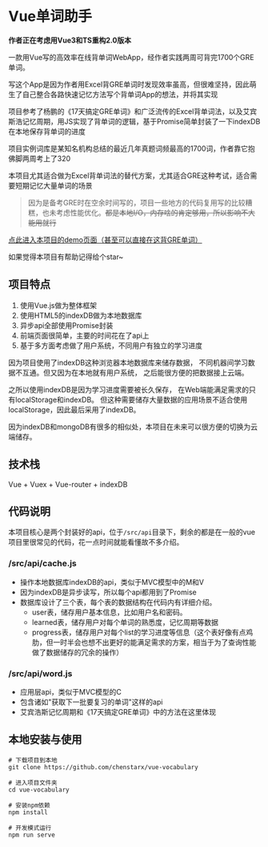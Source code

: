 # Vue单词助手

**作者正在考虑用Vue3和TS重构2.0版本**

一款用Vue写的高效率在线背单词WebApp，经作者实践两周可背完1700个GRE单词。

写这个App是因为作者用Excel背GRE单词时发现效率虽高，但很难坚持，因此萌生了自己整合各路快速记忆方法写个背单词App的想法，并将其实现

项目参考了杨鹏的《17天搞定GRE单词》和广泛流传的Excel背单词法，以及艾宾斯浩记忆周期，用JS实现了背单词的逻辑，基于Promise简单封装了一下indexDB在本地保存背单词的进度

项目实例词库是某知名机构总结的最近几年真题词频最高的1700词，作者靠它抱佛脚两周考上了320

本项目尤其适合做为Excel背单词法的替代方案，尤其适合GRE这种考试，适合需要短期记忆大量单词的场景

>因为是备考GRE时在空余时间写的，项目一些地方的代码复用写的比较糟糕，也未考虑性能优化。~~都是本地I/O，内存啥的肯定够用，所以影响不大能用就行~~

[点此进入本项目的demo页面（甚至可以直接在这背GRE单词）](https://gre.lukerr.com)

如果觉得本项目有帮助记得给个star~

## 项目特点

1. 使用Vue.js做为整体框架
2. 使用HTML5的indexDB做为本地数据库
3. 异步api全部使用Promise封装
4. 前端页面很简单，主要的时间花在了api上
5. 基于多方面考虑做了用户系统，不同用户有独立的学习进度

因为项目使用了indexDB这种浏览器本地数据库来储存数据，
不同机器间学习数据不互通。但又因为在本地就有用户系统，
之后能很方便的把数据接上云端。

之所以使用indexDB是因为学习进度需要被长久保存，
在Web端能满足需求的只有localStorage和indexDB。
但这种需要储存大量数据的应用场景不适合使用localStorage，因此最后采用了indexDB。

因为indexDB和mongoDB有很多的相似处，本项目在未来可以很方便的切换为云端储存。

## 技术栈

Vue + Vuex + Vue-router + indexDB

## 代码说明

本项目核心是两个封装好的api，位于```/src/api```目录下，剩余的都是在一般的vue项目里很常见的代码，花一点时间就能看懂故不多介绍。

### /src/api/cache.js
- 操作本地数据库indexDB的api，类似于MVC模型中的M和V
- 因为indexDB是异步读写，所以每个api都用到了Promise
- 数据库设计了三个表，每个表的数据结构在代码内有详细介绍。
  - user表，储存用户基本信息，比如用户名和密码。
  - learned表，储存用户对每个单词的熟悉度，记忆周期等数据
  - progress表，储存用户对每个list的学习进度等信息（这个表好像有点鸡肋，但一时半会也想不出更好的能满足需求的方案，相当于为了查询性能做了数据储存的冗余的操作）

### /src/api/word.js
 - 应用层api，类似于MVC模型的C
 - 包含诸如"获取下一批要复习的单词"这样的api
 - 艾宾浩斯记忆周期和《17天搞定GRE单词》中的方法在这里体现

## 本地安装与使用

```
# 下载项目到本地
git clone https://github.com/chenstarx/vue-vocabulary

# 进入项目文件夹
cd vue-vocabulary

# 安装npm依赖
npm install

# 开发模式运行
npm run serve
```
